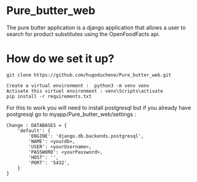 # Pure_butter_web
The pure butter application is a django application that allows a user to search for product substitutes using the OpenFoodFacts api.

# How do we set it up?
```
git clone https://github.com/hugoduchene/Pure_butter_web.git

Create a virtual environment :  python3 -m venv venv
Activate this virtuel environment : venv\Scripts\activate
pip install -r requirements.txt

```
For this to work you will need to install postgresql but if you already have postgresql go to myapp/Pure_butter_web/settings :

```
Change : DATABASES = {
    'default': {
        'ENGINE': 'django.db.backends.postgresql',
        'NAME': <yourdb>,
        'USER': <yourUsername>,
        'PASSWORD': <yourPassword>,
        'HOST': '',
        'PORT': '5432',
    }
}
```
